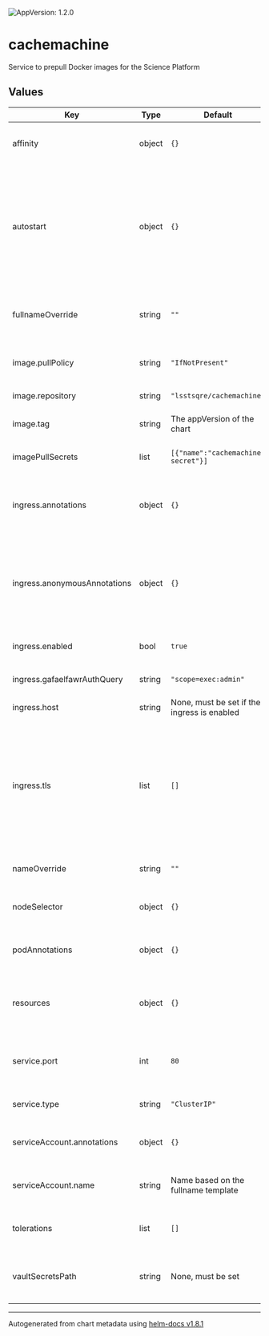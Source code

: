 ![AppVersion: 1.2.0](https://img.shields.io/badge/AppVersion-1.2.0-informational?style=flat-square)

# cachemachine

Service to prepull Docker images for the Science Platform

## Values

| Key | Type | Default | Description |
|-----|------|---------|-------------|
| affinity | object | `{}` | Affinity rules for the cachemachine frontend pod |
| autostart | object | `{}` | Autostart configuration. Each key is the name of a class of images to pull, and the value is the JSON specification for which and how many images to pull. |
| fullnameOverride | string | `""` | Override the full name for resources (includes the release name) |
| image.pullPolicy | string | `"IfNotPresent"` | Pull policy for the cachemachine image |
| image.repository | string | `"lsstsqre/cachemachine"` | cachemachine image to use |
| image.tag | string | The appVersion of the chart | Tag of cachemachine image to use |
| imagePullSecrets | list | `[{"name":"cachemachine-secret"}]` | Secret names to use for all Docker pulls |
| ingress.annotations | object | `{}` | Additional annotations to add for endpoints that are authenticated. |
| ingress.anonymousAnnotations | object | `{}` | Additional annotations to add for endpoints that allow anonymous access, such as `/*/available`. |
| ingress.enabled | bool | `true` | Whether to create an ingress |
| ingress.gafaelfawrAuthQuery | string | `"scope=exec:admin"` | Gafaelfawr auth query string |
| ingress.host | string | None, must be set if the ingress is enabled | Hostname for the ingress |
| ingress.tls | list | `[]` | Configures TLS for the ingress if needed. If multiple ingresses share the same hostname, only one of them needs a TLS configuration. |
| nameOverride | string | `""` | Override the base name for resources |
| nodeSelector | object | `{}` | Node selector rules for the cachemachine frontend pod |
| podAnnotations | object | `{}` | Annotations for the cachemachine frontend pod |
| resources | object | `{}` | Resource limits and requests for the cachemachine frontend pod |
| service.port | int | `80` | Port of the service to create and map to the ingress |
| service.type | string | `"ClusterIP"` | Type of service to create |
| serviceAccount.annotations | object | `{}` | Annotations to add to the service account |
| serviceAccount.name | string | Name based on the fullname template | Name of the service account to use |
| tolerations | list | `[]` | Tolerations for the cachemachine frontend pod |
| vaultSecretsPath | string | None, must be set | Path to the Vault secret containing the Docker credentials |

----------------------------------------------
Autogenerated from chart metadata using [helm-docs v1.8.1](https://github.com/norwoodj/helm-docs/releases/v1.8.1)
